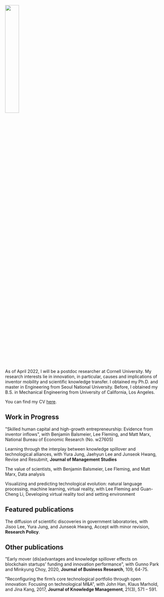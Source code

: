 <img src = "https://user-images.githubusercontent.com/56745112/147376021-0c99d91f-0f41-4402-93e0-30311717974b.jpg" width="30%" height="30%"> 

As of April 2022, I will be a postdoc researcher at Cornell University. My research interests lie in innovation, in particular, causes and implications of inventor mobility and scientific knowledge transfer. I obtained my Ph.D. and master in Engineering from Seoul National University. Before, I obtained my B.S. in Mechanical Engineering from University of California, Los Angeles.

You can find my CV [here](https://www.dropbox.com/s/jiqfbqxif1i51la/ShinCVDecember2021.pdf?dl=0).


## Work in Progress
"Skilled human capital and high-growth entrepreneurship: Evidence from inventor inflows", with Benjamin Balsmeier, Lee Fleming, and Matt Marx, National Bureau of Economic Research (No. w27605)

Learning through the interplay between knowledge spillover and technological alliances, with Yura Jung, Jaehyun Lee and Junseok Hwang, Revise and Resubmit, **Journal of Management Studies**

The value of scientists, with Benjamin Balsmeier, Lee Fleming, and Matt Marx, Data analysis

Visualizing and predicting technological evolution: natural language processing, machine learning, virtual reality, with Lee Fleming and Guan-Cheng Li, Developing virtual reality tool and setting environment


## Featured publications
The diffusion of scientific discoveries in government laboratories, with Jisoo Lee, Yura Jung, and Junseok Hwang, Accept with minor revision, **Research Policy**.

## Other publications
"Early mover (dis)advantages and knowledge spillover effects on blockchain startups' funding and innovation performance", with Gunno Park and Minkyung Choy, 2020, **Journal of Business Research**, 109, 64-75.

"Reconfiguring the firm’s core technological portfolio through open innovation: Focusing on technological M&A", with John Han, Klaus Marhold, and Jina Kang, 2017, **Journal of Knowledge Management**, 21(3), 571 – 591.
